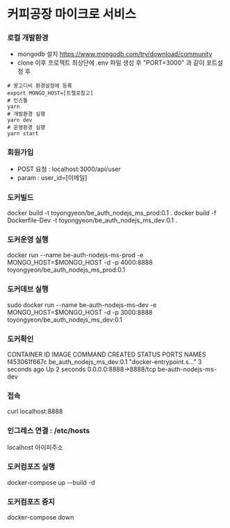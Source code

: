 # 커피공장 마이크로 서비스 

### 로컬 개발환경
- mongodb 설치 https://www.mongodb.com/try/download/community
- clone 이후 프로젝트 최상단에 .env 파일 생성 후 "PORT=3000" 과 같이 포트설정 후

```
# 몽고디비 환경설정에 등록
export MONGO_HOST=[트렐로참고]
# 인스톨
yarn 
# 개발환경 실행
yarn dev 
# 운영환경 실행
yarn start
```

### 회원가입

- POST 요청 : localhost:3000/api/user
- param : user_id=[이메일]

### 도커빌드
docker build -t toyongyeon/be_auth_nodejs_ms_prod:0.1 .
docker build -f Dockerfile-Dev -t toyongyeon/be_auth_nodejs_ms_dev:0.1 .
### 도커운영 실행 
docker run --name be-auth-nodejs-ms-prod -e MONGO_HOST=$MONGO_HOST -d -p 4000:8888 toyongyeon/be_auth_nodejs_ms_prod:0.1
### 도커데브 실행 
sudo docker run --name be-auth-nodejs-ms-dev -e MONGO_HOST=$MONGO_HOST -d -p 3000:8888 toyongyeon/be_auth_nodejs_ms_dev:0.1
### 도커확인
CONTAINER ID        IMAGE                       COMMAND                  CREATED             STATUS              PORTS                    NAMES
f453061f667c        be_auth_nodejs_ms_dev:0.1   "docker-entrypoint.s…"   3 seconds ago       Up 2 seconds        0.0.0.0:8888->8888/tcp   be-auth-nodejs-ms-dev
### 접속
curl localhost:8888
### 인그레스 연결 : /etc/hosts
localhost 아이피주소
### 도커컴포즈 실행
docker-compose up --build -d
### 도커컴포즈 중지
docker-compose down 


